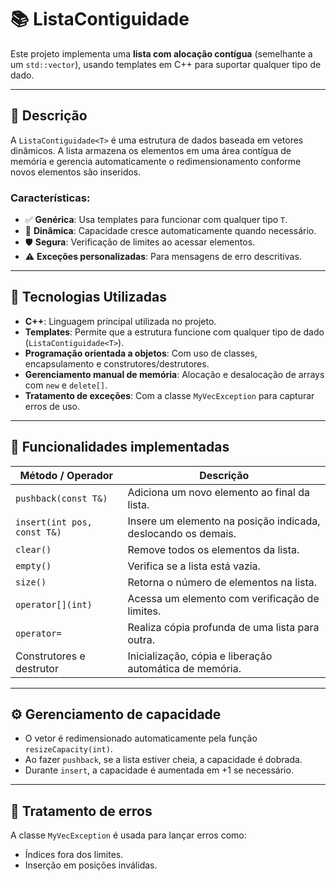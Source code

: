 # 📚 ListaContiguidade

Este projeto implementa uma **lista com alocação contígua** (semelhante a um `std::vector`), usando templates em C++ para suportar qualquer tipo de dado.

---

## 📌 Descrição

A `ListaContiguidade<T>` é uma estrutura de dados baseada em vetores dinâmicos. A lista armazena os elementos em uma área contígua de memória e gerencia automaticamente o redimensionamento conforme novos elementos são inseridos.

### Características:

- ✅ **Genérica**: Usa templates para funcionar com qualquer tipo `T`.
- 🔁 **Dinâmica**: Capacidade cresce automaticamente quando necessário.
- 🛡️ **Segura**: Verificação de limites ao acessar elementos.
- ⚠️ **Exceções personalizadas**: Para mensagens de erro descritivas.

---

## 🧰 Tecnologias Utilizadas

- **C++**: Linguagem principal utilizada no projeto.
- **Templates**: Permite que a estrutura funcione com qualquer tipo de dado (`ListaContiguidade<T>`).
- **Programação orientada a objetos**: Com uso de classes, encapsulamento e construtores/destrutores.
- **Gerenciamento manual de memória**: Alocação e desalocação de arrays com `new` e `delete[]`.
- **Tratamento de exceções**: Com a classe `MyVecException` para capturar erros de uso.

---

## 🔧 Funcionalidades implementadas

| Método / Operador             | Descrição                                                                 |
|-------------------------------|---------------------------------------------------------------------------|
| `pushback(const T&)`          | Adiciona um novo elemento ao final da lista.                             |
| `insert(int pos, const T&)`   | Insere um elemento na posição indicada, deslocando os demais.            |
| `clear()`                     | Remove todos os elementos da lista.                                      |
| `empty()`                     | Verifica se a lista está vazia.                                          |
| `size()`                      | Retorna o número de elementos na lista.                                  |
| `operator[](int)`             | Acessa um elemento com verificação de limites.                           |
| `operator=`                   | Realiza cópia profunda de uma lista para outra.                          |
| Construtores e destrutor      | Inicialização, cópia e liberação automática de memória.                  |

---

## ⚙️ Gerenciamento de capacidade

- O vetor é redimensionado automaticamente pela função `resizeCapacity(int)`.
- Ao fazer `pushback`, se a lista estiver cheia, a capacidade é dobrada.
- Durante `insert`, a capacidade é aumentada em +1 se necessário.

---

## 🚨 Tratamento de erros

A classe `MyVecException` é usada para lançar erros como:

- Índices fora dos limites.
- Inserção em posições inválidas.


